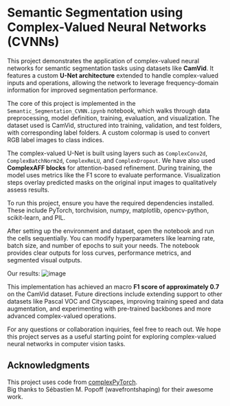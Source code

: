 # Semantic Segmentation using Complex-Valued Neural Networks (CVNNs)

This project demonstrates the application of complex-valued neural networks for semantic segmentation tasks using datasets like **CamVid**. It features a custom **U-Net architecture** extended to handle complex-valued inputs and operations, allowing the network to leverage frequency-domain information for improved segmentation performance.

The core of this project is implemented in the `Semantic_Segmentation_CVNN.ipynb` notebook, which walks through data preprocessing, model definition, training, evaluation, and visualization. The dataset used is CamVid, structured into training, validation, and test folders, with corresponding label folders. A custom colormap is used to convert RGB label images to class indices.

The complex-valued U-Net is built using layers such as `ComplexConv2d`, `ComplexBatchNorm2d`, `ComplexReLU`, and `ComplexDropout`.  We have also used **ComplexAFF blocks** for attention-based refinement. During training, the model uses metrics like the F1 score to evaluate performance. Visualization steps overlay predicted masks on the original input images to qualitatively assess results.

To run this project, ensure you have the required dependencies installed. These include PyTorch, torchvision, numpy, matplotlib, opencv-python, scikit-learn, and PIL. 

After setting up the environment and dataset, open the notebook and run the cells sequentially. You can modify hyperparameters like learning rate, batch size, and number of epochs to suit your needs. The notebook provides clear outputs for loss curves, performance metrics, and segmented visual outputs.

Our results:
![image](https://github.com/user-attachments/assets/23f40714-0c6e-4531-84f4-cab188a9f537)


This implementation has achieved an macro **F1 score of approximately 0.7** on the CamVid dataset. Future directions include extending support to other datasets like Pascal VOC and Cityscapes, improving training speed and data augmentation, and experimenting with pre-trained backbones and more advanced complex-valued operations.

For any questions or collaboration inquiries, feel free to reach out. We hope this project serves as a useful starting point for exploring complex-valued neural networks in computer vision tasks.

## Acknowledgments

This project uses code from [complexPyTorch](https://github.com/wavefrontshaping/complexPyTorch).  
Big thanks to Sébastien M. Popoff (wavefrontshaping) for their awesome work.

